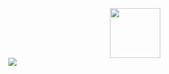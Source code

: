 <div id="header" align="center">
  <img src="https://i.giphy.com/media/v1.Y2lkPTc5MGI3NjExM3JxaHJuODNsaWkwamd5cGdmZGxtc3gzY25pMDJ2bjk1aGk4YnR5YiZlcD12MV9pbnRlcm5hbF9naWZfYnlfaWQmY3Q9Zw/bGgsc5mWoryfgKBx1u/giphy.gif" width="100"/>
</div>
<div id="badges">
 
  <a href="www.t.me/snowdiamonds">
    <img src="https://img.shields.io/badge/Telegram-blue?logo=telegram&logoColor=white&style=for-the-badge"/>
    <div id="header" align="center">
  </a>
 
</div>
